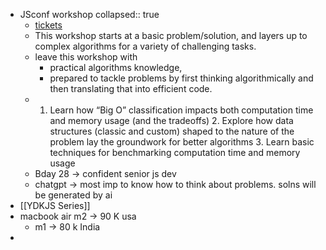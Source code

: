 - JSconf workshop
  collapsed:: true
	- [tickets](https://www.townscript.com/v2/e/workshop-thinking-coding-algorithms-by-kyle-simpson-314334/booking/tickets)
	- This workshop starts at a basic problem/solution, and layers up to complex algorithms for a variety of challenging tasks.
	- leave this workshop with
		- practical algorithms knowledge,
		- prepared to tackle problems by first thinking algorithmically and then translating that into efficient code.
	- 1. Learn how “Big O” classification impacts both computation time and memory usage (and the tradeoffs) 2. Explore how data structures (classic and custom) shaped to the nature of the problem lay the groundwork for better algorithms 3. Learn basic techniques for benchmarking computation time and memory usage
	- Bday 28 -> confident senior js dev
	- chatgpt -> most imp to know how to think about problems. solns will be generated by ai
- [[YDKJS Series]]
- macbook air m2 -> 90 K usa
	- m1 -> 80 k India
-